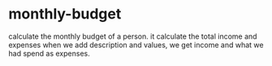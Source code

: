# monthly-budget
calculate the monthly budget of a person.
it calculate the total income and expenses when we add description and values, we get income and what we had spend as expenses.

